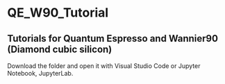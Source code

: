 # QE_W90_Tutorial
## Tutorials for Quantum Espresso and Wannier90 (Diamond cubic silicon)
Download the folder and open it with Visual Studio Code or Jupyter Notebook, JupyterLab.
